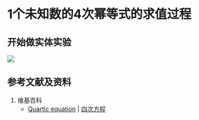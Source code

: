 # 1个未知数的4次幂等式的求值过程

## 开始做实体实验

![](/images/函数与解析几何/n个未知数和n次幂的等式/1个未知数的4次幂等式的求值过程/1a1.jpg)

## 参考文献及资料

1. 维基百科
	- [Quartic equation](https://en.wikipedia.org/wiki/Quartic_equation) | [四次方程](https://zh.wikipedia.org/wiki/%E5%9B%9B%E6%AC%A1%E6%96%B9%E7%A8%8B) 